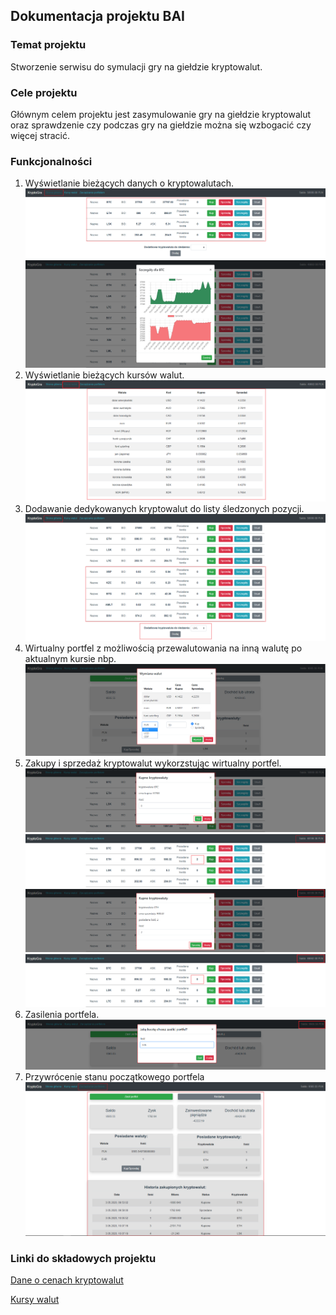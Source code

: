## Dokumentacja projektu BAI


### Temat projektu
Stworzenie serwisu do symulacji gry na giełdzie kryptowalut.

### Cele projektu
Głównym celem projektu jest zasymulowanie gry na giełdzie kryptowalut oraz sprawdzenie czy podczas gry na giełdzie można się wzbogacić czy więcej stracić.

### Funkcjonalności
1. Wyświetlanie bieżących danych o kryptowalutach.
![Strona Główna](screens/StronaGłówna1.png)
![Szczegóły Kryptowaluty](screens/SzczegolyKrypto.png)
2. Wyświetlanie bieżących kursów walut.
![Strona Główna](screens/KursyWalut.png)
3. Dodawanie dedykowanych kryptowalut do listy śledzonych pozycji.
![Dodaj Kryptowaluty](screens/DodaneKryptowaluty.png)
4. Wirtualny portfel z możliwością przewalutowania na inną walutę po aktualnym kursie nbp.
![Wymiana Walut](screens/WymianaWalut.png)
5. Zakupy i sprzedaż kryptowalut wykorzstując wirtualny portfel.
![Kup Kryptowalutę](screens/KupKrypto1.png)
![Widok kupionej kryptowaluty](screens/KupKrypto2.png)
![Sprzedaj Kryptowalutę](screens/SprzedajKrypto1.png)
![Widok sprzedanej kryptowaluty](screens/SprzedajKrypto2.png)
6. Zasilenia portfela.
![Zasil Portfel](screens/ZasilPortfel.png)
7. Przywrócenie stanu początkowego portfela
![Zarządzanie Portfelem](screens/ZarządzaniePortfelem.png)

### Linki do składowych projektu
[Dane o cenach kryptowalut](https://bitbay.net/pl/api-publiczne)

[Kursy walut](http://api.nbp.pl/)
